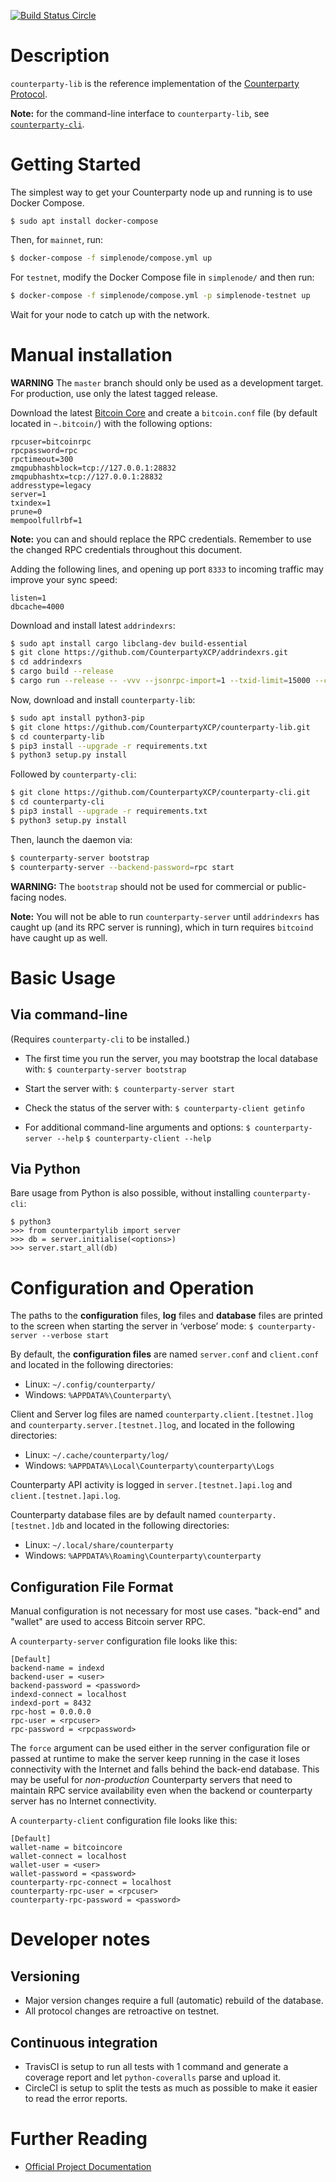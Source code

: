 [![Build Status Circle](https://circleci.com/gh/CounterpartyXCP/counterparty-lib.svg?&style=shield)](https://circleci.com/gh/CounterpartyXCP/counterparty-lib)


# Description
`counterparty-lib` is the reference implementation of the [Counterparty Protocol](https://counterparty.io).

**Note:** for the command-line interface to `counterparty-lib`, see [`counterparty-cli`](https://github.com/CounterpartyXCP/counterparty-cli).


# Getting Started

The simplest way to get your Counterparty node up and running is to use Docker Compose.

```
$ sudo apt install docker-compose
```

Then, for `mainnet`, run:

```bash
$ docker-compose -f simplenode/compose.yml up
```

For `testnet`, modify the Docker Compose file in `simplenode/` and then run:
```bash
$ docker-compose -f simplenode/compose.yml -p simplenode-testnet up
```

Wait for your node to catch up with the network.


# Manual installation

**WARNING** The `master` branch should only be used as a development target. For production, use only the latest tagged release.

Download the latest [Bitcoin Core](https://github.com/bitcoin/bitcoin/releases) and create
a `bitcoin.conf` file (by default located in `~.bitcoin/`) with the following options:

```
rpcuser=bitcoinrpc
rpcpassword=rpc
rpctimeout=300
zmqpubhashblock=tcp://127.0.0.1:28832
zmqpubhashtx=tcp://127.0.0.1:28832
addresstype=legacy
server=1
txindex=1
prune=0
mempoolfullrbf=1
```
**Note:** you can and should replace the RPC credentials. Remember to use the changed RPC credentials throughout this document.

Adding the following lines, and opening up port `8333` to incoming traffic may improve your sync speed:

```
listen=1
dbcache=4000
```

Download and install latest `addrindexrs`:

```bash
$ sudo apt install cargo libclang-dev build-essential
$ git clone https://github.com/CounterpartyXCP/addrindexrs.git
$ cd addrindexrs
$ cargo build --release
$ cargo run --release -- -vvv --jsonrpc-import=1 --txid-limit=15000 --cookie="bitcoinrpc:rpc" --indexer-rpc-addr="0.0.0.0:8432" --daemon-rpc-addr="localhost:8332"
```

Now, download and install `counterparty-lib`:

```bash
$ sudo apt install python3-pip
$ git clone https://github.com/CounterpartyXCP/counterparty-lib.git
$ cd counterparty-lib
$ pip3 install --upgrade -r requirements.txt
$ python3 setup.py install
```

Followed by `counterparty-cli`:

```bash
$ git clone https://github.com/CounterpartyXCP/counterparty-cli.git
$ cd counterparty-cli
$ pip3 install --upgrade -r requirements.txt
$ python3 setup.py install
```

Then, launch the daemon via:

```bash
$ counterparty-server bootstrap
$ counterparty-server --backend-password=rpc start
```

**WARNING:** The `bootstrap` should not be used for commercial or public-facing nodes.

**Note:** You will not be able to run `counterparty-server` until `addrindexrs` has caught up (and its RPC server is running), which in turn requires `bitcoind` have caught up as well.


# Basic Usage

## Via command-line

(Requires `counterparty-cli` to be installed.)

* The first time you run the server, you may bootstrap the local database with:
	`$ counterparty-server bootstrap`

* Start the server with:
	`$ counterparty-server start`

* Check the status of the server with:
	`$ counterparty-client getinfo`

* For additional command-line arguments and options:
	`$ counterparty-server --help`
	`$ counterparty-client --help`

## Via Python

Bare usage from Python is also possible, without installing `counterparty-cli`:

```
$ python3
>>> from counterpartylib import server
>>> db = server.initialise(<options>)
>>> server.start_all(db)
```

# Configuration and Operation

The paths to the **configuration** files, **log** files and **database** files are printed to the screen when starting the server in ‘verbose’ mode:
	`$ counterparty-server --verbose start`

By default, the **configuration files** are named `server.conf` and `client.conf` and located in the following directories:

* Linux: `~/.config/counterparty/`
* Windows: `%APPDATA%\Counterparty\`

Client and Server log files are named `counterparty.client.[testnet.]log` and `counterparty.server.[testnet.]log`, and located in the following directories:

* Linux: `~/.cache/counterparty/log/`
* Windows: `%APPDATA%\Local\Counterparty\counterparty\Logs`

Counterparty API activity is logged in `server.[testnet.]api.log` and `client.[testnet.]api.log`.

Counterparty database files are by default named `counterparty.[testnet.]db` and located in the following directories:

* Linux: `~/.local/share/counterparty`
* Windows: `%APPDATA%\Roaming\Counterparty\counterparty`

## Configuration File Format

Manual configuration is not necessary for most use cases. "back-end" and "wallet" are used to access Bitcoin server RPC.

A `counterparty-server` configuration file looks like this:

	[Default]
	backend-name = indexd
	backend-user = <user>
	backend-password = <password>
	indexd-connect = localhost
	indexd-port = 8432
	rpc-host = 0.0.0.0
	rpc-user = <rpcuser>
	rpc-password = <rpcpassword>

The ``force`` argument can be used either in the server configuration file or passed at runtime to make the server keep running in the case it loses connectivity with the Internet and falls behind the back-end database. This may be useful for *non-production* Counterparty servers that need to maintain RPC service availability even when the backend or counterparty server has no Internet connectivity.

A `counterparty-client` configuration file looks like this:

	[Default]
	wallet-name = bitcoincore
	wallet-connect = localhost
	wallet-user = <user>
	wallet-password = <password>
	counterparty-rpc-connect = localhost
	counterparty-rpc-user = <rpcuser>
	counterparty-rpc-password = <password>


# Developer notes

## Versioning

* Major version changes require a full (automatic) rebuild of the database.
* All protocol changes are retroactive on testnet.

## Continuous integration
 - TravisCI is setup to run all tests with 1 command and generate a coverage report and let `python-coveralls` parse and upload it.
 - CircleCI is setup to split the tests as much as possible to make it easier to read the error reports.


# Further Reading

* [Official Project Documentation](http://counterparty.io/docs/)
